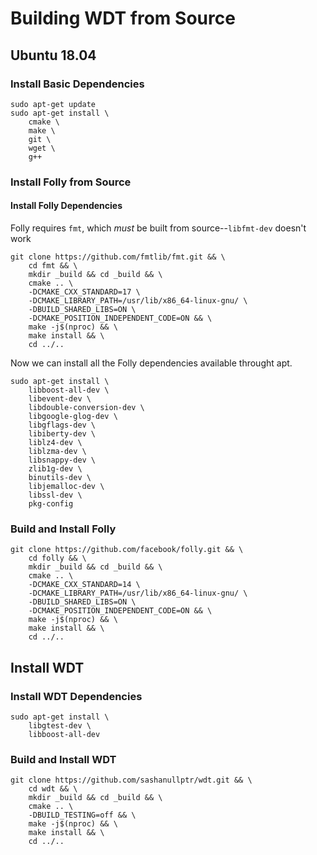 # Building WDT from Source

## Ubuntu 18.04

### Install Basic Dependencies

```shell script
sudo apt-get update
sudo apt-get install \
    cmake \
    make \
    git \
    wget \
    g++
```

### Install Folly from Source

#### Install Folly Dependencies

Folly requires `fmt`, which *must* be built from source--`libfmt-dev` doesn't work

```shell script
git clone https://github.com/fmtlib/fmt.git && \
    cd fmt && \
    mkdir _build && cd _build && \
    cmake .. \
    -DCMAKE_CXX_STANDARD=17 \
    -DCMAKE_LIBRARY_PATH=/usr/lib/x86_64-linux-gnu/ \
    -DBUILD_SHARED_LIBS=ON \
    -DCMAKE_POSITION_INDEPENDENT_CODE=ON && \
    make -j$(nproc) && \
    make install && \
    cd ../..
```

Now we can install all the Folly dependencies available throught apt.

```shell script
sudo apt-get install \
    libboost-all-dev \
    libevent-dev \
    libdouble-conversion-dev \
    libgoogle-glog-dev \
    libgflags-dev \
    libiberty-dev \
    liblz4-dev \
    liblzma-dev \
    libsnappy-dev \
    zlib1g-dev \
    binutils-dev \
    libjemalloc-dev \
    libssl-dev \
    pkg-config
```

### Build and Install Folly

```shell script
git clone https://github.com/facebook/folly.git && \
    cd folly && \
    mkdir _build && cd _build && \
    cmake .. \
    -DCMAKE_CXX_STANDARD=14 \
    -DCMAKE_LIBRARY_PATH=/usr/lib/x86_64-linux-gnu/ \
    -DBUILD_SHARED_LIBS=ON \
    -DCMAKE_POSITION_INDEPENDENT_CODE=ON && \
    make -j$(nproc) && \
    make install && \
    cd ../..
```

## Install WDT

### Install WDT Dependencies

```shell script
sudo apt-get install \
    libgtest-dev \
    libboost-all-dev
```

### Build and Install WDT

```shell script
git clone https://github.com/sashanullptr/wdt.git && \
    cd wdt && \
    mkdir _build && cd _build && \
    cmake .. \
    -DBUILD_TESTING=off && \
    make -j$(nproc) && \
    make install && \
    cd ../..
```